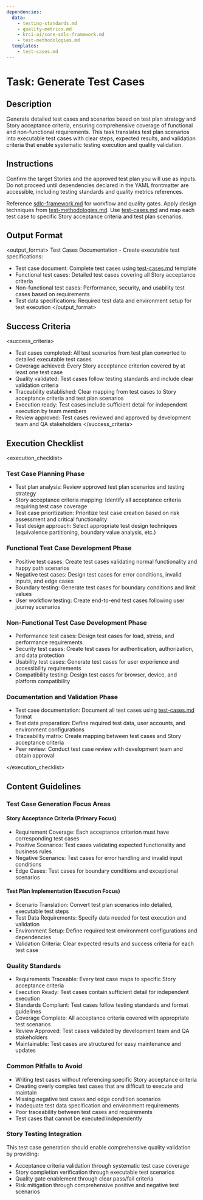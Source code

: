 ```yaml
---
dependencies:
  data:
    - testing-standards.md
    - quality-metrics.md
    - krci-ai/core-sdlc-framework.md
    - test-methodologies.md
  templates:
    - test-cases.md
---
```


# Task: Generate Test Cases

## Description

Generate detailed test cases and scenarios based on test plan strategy and Story acceptance criteria, ensuring comprehensive coverage of functional and non-functional requirements. This task translates test plan scenarios into executable test cases with clear steps, expected results, and validation criteria that enable systematic testing execution and quality validation.

## Instructions

<instructions>
Confirm the target Stories and the approved test plan you will use as inputs. Do not proceed until dependencies declared in the YAML frontmatter are accessible, including testing standards and quality metrics references.

Reference [sdlc-framework.md](./.krci-ai/data/krci-ai/core-sdlc-framework.md) for workflow and quality gates. Apply design techniques from [test-methodologies.md](./.krci-ai/data/test-methodologies.md). Use [test-cases.md](./.krci-ai/templates/test-cases.md) and map each test case to specific Story acceptance criteria and test plan scenarios.
</instructions>

## Output Format

<output_format>
Test Cases Documentation - Create executable test specifications:

- Test case document: Complete test cases using [test-cases.md](./.krci-ai/templates/test-cases.md) template
- Functional test cases: Detailed test cases covering all Story acceptance criteria
- Non-functional test cases: Performance, security, and usability test cases based on requirements
- Test data specifications: Required test data and environment setup for test execution
</output_format>

## Success Criteria

<success_criteria>
- Test cases completed: All test scenarios from test plan converted to detailed executable test cases
- Coverage achieved: Every Story acceptance criterion covered by at least one test case
- Quality validated: Test cases follow testing standards and include clear validation criteria
- Traceability established: Clear mapping from test cases to Story acceptance criteria and test plan scenarios
- Execution ready: Test cases include sufficient detail for independent execution by team members
- Review approved: Test cases reviewed and approved by development team and QA stakeholders
</success_criteria>

## Execution Checklist

<execution_checklist>

### Test Case Planning Phase

- Test plan analysis: Review approved test plan scenarios and testing strategy
- Story acceptance criteria mapping: Identify all acceptance criteria requiring test case coverage
- Test case prioritization: Prioritize test case creation based on risk assessment and critical functionality
- Test design approach: Select appropriate test design techniques (equivalence partitioning, boundary value analysis, etc.)

### Functional Test Case Development Phase

- Positive test cases: Create test cases validating normal functionality and happy path scenarios
- Negative test cases: Design test cases for error conditions, invalid inputs, and edge cases
- Boundary testing: Generate test cases for boundary conditions and limit values
- User workflow testing: Create end-to-end test cases following user journey scenarios

### Non-Functional Test Case Development Phase

- Performance test cases: Design test cases for load, stress, and performance requirements
- Security test cases: Create test cases for authentication, authorization, and data protection
- Usability test cases: Generate test cases for user experience and accessibility requirements
- Compatibility testing: Design test cases for browser, device, and platform compatibility

### Documentation and Validation Phase

- Test case documentation: Document all test cases using [test-cases.md](./.krci-ai/templates/test-cases.md) format
- Test data preparation: Define required test data, user accounts, and environment configurations
- Traceability matrix: Create mapping between test cases and Story acceptance criteria
- Peer review: Conduct test case review with development team and obtain approval

</execution_checklist>

## Content Guidelines

### Test Case Generation Focus Areas

#### Story Acceptance Criteria (Primary Focus)

- Requirement Coverage: Each acceptance criterion must have corresponding test cases
- Positive Scenarios: Test cases validating expected functionality and business rules
- Negative Scenarios: Test cases for error handling and invalid input conditions
- Edge Cases: Test cases for boundary conditions and exceptional scenarios

#### Test Plan Implementation (Execution Focus)

- Scenario Translation: Convert test plan scenarios into detailed, executable test steps
- Test Data Requirements: Specify data needed for test execution and validation
- Environment Setup: Define required test environment configurations and dependencies
- Validation Criteria: Clear expected results and success criteria for each test case

### Quality Standards

- Requirements Traceable: Every test case maps to specific Story acceptance criteria
- Execution Ready: Test cases contain sufficient detail for independent execution
- Standards Compliant: Test cases follow testing standards and format guidelines
- Coverage Complete: All acceptance criteria covered with appropriate test scenarios
- Review Approved: Test cases validated by development team and QA stakeholders
- Maintainable: Test cases are structured for easy maintenance and updates

### Common Pitfalls to Avoid

- Writing test cases without referencing specific Story acceptance criteria
- Creating overly complex test cases that are difficult to execute and maintain
- Missing negative test cases and edge condition scenarios
- Inadequate test data specification and environment requirements
- Poor traceability between test cases and requirements
- Test cases that cannot be executed independently

### Story Testing Integration

This test case generation should enable comprehensive quality validation by providing:

- Acceptance criteria validation through systematic test case coverage
- Story completion verification through executable test scenarios
- Quality gate enablement through clear pass/fail criteria
- Risk mitigation through comprehensive positive and negative test scenarios

